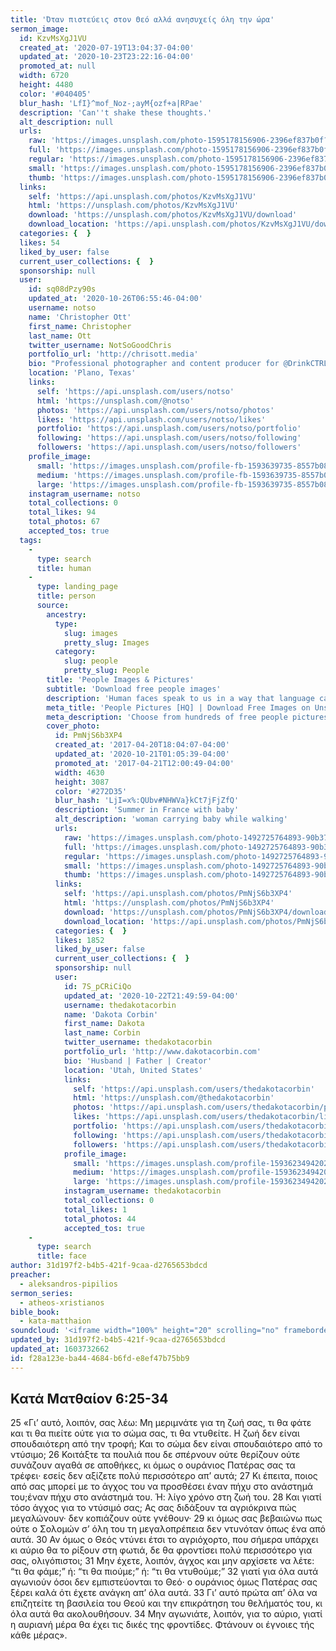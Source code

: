 ```yaml
---
title: 'Όταν πιστεύεις στον Θεό αλλά ανησυχείς όλη την ώρα'
sermon_image:
  id: KzvMsXgJ1VU
  created_at: '2020-07-19T13:04:37-04:00'
  updated_at: '2020-10-23T23:22:16-04:00'
  promoted_at: null
  width: 6720
  height: 4480
  color: '#040405'
  blur_hash: 'LfI}^mof_Noz-;ayM{ozf+a|RPae'
  description: 'Can''t shake these thoughts.'
  alt_description: null
  urls:
    raw: 'https://images.unsplash.com/photo-1595178156906-2396ef837b0f?ixlib=rb-1.2.1&ixid=eyJhcHBfaWQiOjE2Mzc0OX0'
    full: 'https://images.unsplash.com/photo-1595178156906-2396ef837b0f?ixlib=rb-1.2.1&q=85&fm=jpg&crop=entropy&cs=srgb&ixid=eyJhcHBfaWQiOjE2Mzc0OX0'
    regular: 'https://images.unsplash.com/photo-1595178156906-2396ef837b0f?ixlib=rb-1.2.1&q=80&fm=jpg&crop=entropy&cs=tinysrgb&w=1080&fit=max&ixid=eyJhcHBfaWQiOjE2Mzc0OX0'
    small: 'https://images.unsplash.com/photo-1595178156906-2396ef837b0f?ixlib=rb-1.2.1&q=80&fm=jpg&crop=entropy&cs=tinysrgb&w=400&fit=max&ixid=eyJhcHBfaWQiOjE2Mzc0OX0'
    thumb: 'https://images.unsplash.com/photo-1595178156906-2396ef837b0f?ixlib=rb-1.2.1&q=80&fm=jpg&crop=entropy&cs=tinysrgb&w=200&fit=max&ixid=eyJhcHBfaWQiOjE2Mzc0OX0'
  links:
    self: 'https://api.unsplash.com/photos/KzvMsXgJ1VU'
    html: 'https://unsplash.com/photos/KzvMsXgJ1VU'
    download: 'https://unsplash.com/photos/KzvMsXgJ1VU/download'
    download_location: 'https://api.unsplash.com/photos/KzvMsXgJ1VU/download'
  categories: {  }
  likes: 54
  liked_by_user: false
  current_user_collections: {  }
  sponsorship: null
  user:
    id: sq08dPzy90s
    updated_at: '2020-10-26T06:55:46-04:00'
    username: notso
    name: 'Christopher Ott'
    first_name: Christopher
    last_name: Ott
    twitter_username: NotSoGoodChris
    portfolio_url: 'http://chrisott.media'
    bio: "Professional photographer and content producer for @DrinkCTRL\r\n Instagram - @notso"
    location: 'Plano, Texas'
    links:
      self: 'https://api.unsplash.com/users/notso'
      html: 'https://unsplash.com/@notso'
      photos: 'https://api.unsplash.com/users/notso/photos'
      likes: 'https://api.unsplash.com/users/notso/likes'
      portfolio: 'https://api.unsplash.com/users/notso/portfolio'
      following: 'https://api.unsplash.com/users/notso/following'
      followers: 'https://api.unsplash.com/users/notso/followers'
    profile_image:
      small: 'https://images.unsplash.com/profile-fb-1593639735-8557b08aabc4.jpg?ixlib=rb-1.2.1&q=80&fm=jpg&crop=faces&cs=tinysrgb&fit=crop&h=32&w=32'
      medium: 'https://images.unsplash.com/profile-fb-1593639735-8557b08aabc4.jpg?ixlib=rb-1.2.1&q=80&fm=jpg&crop=faces&cs=tinysrgb&fit=crop&h=64&w=64'
      large: 'https://images.unsplash.com/profile-fb-1593639735-8557b08aabc4.jpg?ixlib=rb-1.2.1&q=80&fm=jpg&crop=faces&cs=tinysrgb&fit=crop&h=128&w=128'
    instagram_username: notso
    total_collections: 0
    total_likes: 94
    total_photos: 67
    accepted_tos: true
  tags:
    -
      type: search
      title: human
    -
      type: landing_page
      title: person
      source:
        ancestry:
          type:
            slug: images
            pretty_slug: Images
          category:
            slug: people
            pretty_slug: People
        title: 'People Images & Pictures'
        subtitle: 'Download free people images'
        description: 'Human faces speak to us in a way that language cannot. Everyone recognize a smile, a frown, tears. Unsplash has the finest selection of people images on the web: high-def and curated for quality. Family, friends, men, women, Unsplash has photos for all.'
        meta_title: 'People Pictures [HQ] | Download Free Images on Unsplash'
        meta_description: 'Choose from hundreds of free people pictures. Download HD people photos for free on Unsplash.'
        cover_photo:
          id: PmNjS6b3XP4
          created_at: '2017-04-20T18:04:07-04:00'
          updated_at: '2020-10-21T01:05:39-04:00'
          promoted_at: '2017-04-21T12:00:49-04:00'
          width: 4630
          height: 3087
          color: '#272D35'
          blur_hash: 'LjI=x%:QUbv#NHWVa}kCt7jFjZfQ'
          description: 'Summer in France with baby'
          alt_description: 'woman carrying baby while walking'
          urls:
            raw: 'https://images.unsplash.com/photo-1492725764893-90b379c2b6e7?ixlib=rb-1.2.1'
            full: 'https://images.unsplash.com/photo-1492725764893-90b379c2b6e7?ixlib=rb-1.2.1&q=85&fm=jpg&crop=entropy&cs=srgb'
            regular: 'https://images.unsplash.com/photo-1492725764893-90b379c2b6e7?ixlib=rb-1.2.1&q=80&fm=jpg&crop=entropy&cs=tinysrgb&w=1080&fit=max'
            small: 'https://images.unsplash.com/photo-1492725764893-90b379c2b6e7?ixlib=rb-1.2.1&q=80&fm=jpg&crop=entropy&cs=tinysrgb&w=400&fit=max'
            thumb: 'https://images.unsplash.com/photo-1492725764893-90b379c2b6e7?ixlib=rb-1.2.1&q=80&fm=jpg&crop=entropy&cs=tinysrgb&w=200&fit=max'
          links:
            self: 'https://api.unsplash.com/photos/PmNjS6b3XP4'
            html: 'https://unsplash.com/photos/PmNjS6b3XP4'
            download: 'https://unsplash.com/photos/PmNjS6b3XP4/download'
            download_location: 'https://api.unsplash.com/photos/PmNjS6b3XP4/download'
          categories: {  }
          likes: 1852
          liked_by_user: false
          current_user_collections: {  }
          sponsorship: null
          user:
            id: 7S_pCRiCiQo
            updated_at: '2020-10-22T21:49:59-04:00'
            username: thedakotacorbin
            name: 'Dakota Corbin'
            first_name: Dakota
            last_name: Corbin
            twitter_username: thedakotacorbin
            portfolio_url: 'http://www.dakotacorbin.com'
            bio: 'Husband | Father | Creator'
            location: 'Utah, United States'
            links:
              self: 'https://api.unsplash.com/users/thedakotacorbin'
              html: 'https://unsplash.com/@thedakotacorbin'
              photos: 'https://api.unsplash.com/users/thedakotacorbin/photos'
              likes: 'https://api.unsplash.com/users/thedakotacorbin/likes'
              portfolio: 'https://api.unsplash.com/users/thedakotacorbin/portfolio'
              following: 'https://api.unsplash.com/users/thedakotacorbin/following'
              followers: 'https://api.unsplash.com/users/thedakotacorbin/followers'
            profile_image:
              small: 'https://images.unsplash.com/profile-1593623494202-55ffc4dc725cimage?ixlib=rb-1.2.1&q=80&fm=jpg&crop=faces&cs=tinysrgb&fit=crop&h=32&w=32'
              medium: 'https://images.unsplash.com/profile-1593623494202-55ffc4dc725cimage?ixlib=rb-1.2.1&q=80&fm=jpg&crop=faces&cs=tinysrgb&fit=crop&h=64&w=64'
              large: 'https://images.unsplash.com/profile-1593623494202-55ffc4dc725cimage?ixlib=rb-1.2.1&q=80&fm=jpg&crop=faces&cs=tinysrgb&fit=crop&h=128&w=128'
            instagram_username: thedakotacorbin
            total_collections: 0
            total_likes: 1
            total_photos: 44
            accepted_tos: true
    -
      type: search
      title: face
author: 31d197f2-b4b5-421f-9caa-d2765653bdcd
preacher:
  - aleksandros-pipilios
sermon_series:
  - atheos-xristianos
bible_book:
  - kata-matthaion
soundcloud: '<iframe width="100%" height="20" scrolling="no" frameborder="no" allow="autoplay" src="https://w.soundcloud.com/player/?url=https%3A//api.soundcloud.com/tracks/704406784%3Fsecret_token%3Ds-Xvf0x&color=%23ff5500&inverse=false&auto_play=false&show_user=true"></iframe>'
updated_by: 31d197f2-b4b5-421f-9caa-d2765653bdcd
updated_at: 1603732662
id: f28a123e-ba44-4684-b6fd-e8ef47b75bb9
---
```

## Κατά Ματθαίον 6:25-34

25 «Γι’ αυτό, λοιπόν, σας λέω: Μη μεριμνάτε για τη ζωή σας, τι θα φάτε και τι θα πιείτε ούτε για το σώμα σας, τι θα ντυθείτε. Η ζωή δεν είναι σπουδαιότερη από την τροφή; Και το σώμα δεν είναι σπουδαιότερο από το ντύσιμο; 26 Κοιτάξτε τα πουλιά που δε σπέρνουν ούτε θερίζουν ούτε συνάζουν αγαθά σε αποθήκες, κι όμως ο ουράνιος Πατέρας σας τα τρέφει· εσείς δεν αξίζετε πολύ περισσότερο απ’ αυτά; 27 Κι έπειτα, ποιος από σας μπορεί με το άγχος του να προσθέσει έναν πήχυ στο ανάστημά του;έναν πήχυ στο ανάστημά του. Ή: λίγο χρόνο στη ζωή του. 28 Και γιατί τόσο άγχος για το ντύσιμό σας; Ας σας διδάξουν τα αγριόκρινα πώς μεγαλώνουν· δεν κοπιάζουν ούτε γνέθουν· 29 κι όμως σας βεβαιώνω πως ούτε ο Σολομών σ’ όλη του τη μεγαλοπρέπεια δεν ντυνόταν όπως ένα από αυτά. 30 Αν όμως ο Θεός ντύνει έτσι το αγριόχορτο, που σήμερα υπάρχει κι αύριο θα το ρίξουν στη φωτιά, δε θα φροντίσει πολύ περισσότερο για σας, ολιγόπιστοι; 31 Μην έχετε, λοιπόν, άγχος και μην αρχίσετε να λέτε: “τι θα φάμε;” ή: “τι θα πιούμε;” ή: “τι θα ντυθούμε;” 32 γιατί για όλα αυτά αγωνιούν όσοι δεν εμπιστεύονται το Θεό· ο ουράνιος όμως Πατέρας σας ξέρει καλά ότι έχετε ανάγκη απ’ όλα αυτά. 33 Γι’ αυτό πρώτα απ’ όλα να επιζητείτε τη βασιλεία του Θεού και την επικράτηση του θελήματός του, κι όλα αυτά θα ακολουθήσουν. 34 Μην αγωνιάτε, λοιπόν, για το αύριο, γιατί η αυριανή μέρα θα έχει τις δικές της φροντίδες. Φτάνουν οι έγνοιες τής κάθε μέρας».